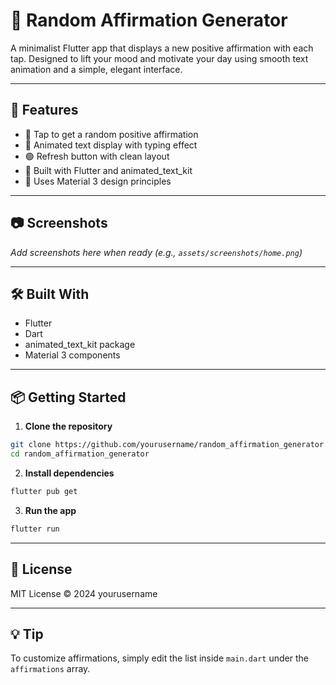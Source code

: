 # 🌟 Random Affirmation Generator

A minimalist Flutter app that displays a new positive affirmation with each tap. Designed to lift your mood and motivate your day using smooth text animation and a simple, elegant interface.

---

## 🚀 Features

- 🧠 Tap to get a random positive affirmation  
- 💬 Animated text display with typing effect  
- 🟢 Refresh button with clean layout  
- 📱 Built with Flutter and animated_text_kit  
- 🎨 Uses Material 3 design principles

---

## 📷 Screenshots

_Add screenshots here when ready (e.g., `assets/screenshots/home.png`)_

---

## 🛠 Built With

- Flutter  
- Dart  
- animated_text_kit package  
- Material 3 components

---

## 📦 Getting Started

1. **Clone the repository**

```bash
git clone https://github.com/yourusername/random_affirmation_generator.git
cd random_affirmation_generator
```

2. **Install dependencies**

```bash
flutter pub get
```

3. **Run the app**

```bash
flutter run
```

---

## 📄 License

MIT License © 2024 yourusername

---

## 💡 Tip

To customize affirmations, simply edit the list inside `main.dart` under the `affirmations` array.

